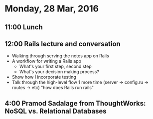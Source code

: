 Monday, 28 Mar, 2016
====================

11:00 Lunch
-----------

12:00 Rails lecture and conversation
------------------------------------

* Walking through serving the notes app on Rails
* A workflow for writing a Rails app
  * What's your first step, second step
  * What's your decision making process?
* Show how I incorporate testing
* Talk through the high-level flow 1 more time (server -> config.ru -> routes -> etc)
  "how does Rails run rails"


4:00 Pramod Sadalage from ThoughtWorks: NoSQL vs. Relational Databases
----------------------------------------------------------------------


